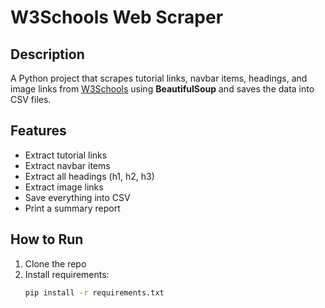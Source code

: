 # W3Schools Web Scraper

## Description
A Python project that scrapes tutorial links, navbar items, headings, and image links from [W3Schools](https://www.w3schools.com) using **BeautifulSoup** and saves the data into CSV files.

## Features
- Extract tutorial links  
- Extract navbar items  
- Extract all headings (h1, h2, h3)  
- Extract image links  
- Save everything into CSV  
- Print a summary report  

## How to Run
1. Clone the repo
2. Install requirements:
   ```bash
   pip install -r requirements.txt
